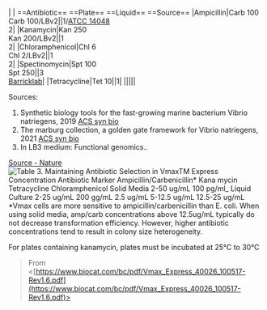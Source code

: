 |
|
==Antibiotic== ==Plate== ==Liquid== ==Source==
|Ampicillin|Carb 100  <br>Carb 100/LBv2||1/[ATCC 14048](https://www.atcc.org/products/all/14048.aspx#characteristics)  <br>2|
|Kanamycin|Kan 250  <br>Kan 200/LBv2||1  <br>2|
|Chloramphenicol|Chl 6  <br>Chl 2/LBv2||1  <br>2|
|Spectinomycin|Spt 100  <br>Spt 250||3  <br>[Barricklab](https://barricklab.org/twiki/bin/view/Lab/ProtocolsWorkingWithVibrioNatriegens)|
|Tetracycline|Tet 10||1|
|||||

Sources:

1. Synthetic biology tools for the fast-growing marine bacterium Vibrio natriegens, 2019 [ACS syn bio](https://pubs.acs.org/doi/full/10.1021/acssynbio.9b00176)
2. The marburg collection, a golden gate framework for Vibrio natriegens, 2021 [ACS syn bio](https://pubs.acs.org/doi/full/10.1021/acssynbio.1c00126)
3. In LB3 medium: Functional genomics..

[Source - Nature](https://www.nature.com/articles/s41564-019-0423-8)
     ![Table 3. Maintaining Antibiotic Selection in VmaxTM Express Concentration Antibiotic Marker Ampicillin/Carbenicillin* Kana mycin Tetracycline Chloramphenicol Solid Media 2-50 ug/mL 100 pg/ml_ Liquid Culture 2-25 ug/mL 200 gg/mL 2.5 ug/mL 5-12.5 ug/mL 12.5-25 ug/mL *Vmax cells are more sensitive to ampicillin/carbenicillin than E. coli. When using solid media, amp/carb concentrations above 12.5ug/mL typically do not decrease transformation efficiency. However, higher antibiotic concentrations tend to result in colony size heterogeneity. ](Exported%20image%2020250102022451-0.png)

For plates containing kanamycin, plates must be incubated at 25°C to 30°C
 > From <[https://www.biocat.com/bc/pdf/Vmax_Express_40026_100517-Rev1.6.pdf](https://www.biocat.com/bc/pdf/Vmax_Express_40026_100517-Rev1.6.pdf)>